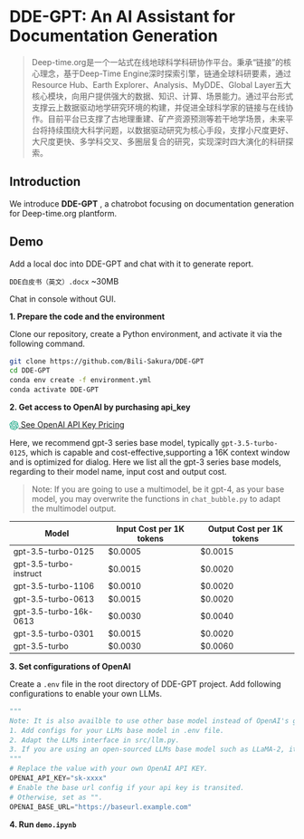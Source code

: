 # DDE-GPT: An AI Assistant for Documentation Generation

> Deep-time.org是一个一站式在线地球科学科研协作平台。秉承“链接”的核心理念，基于Deep-Time Engine深时探索引擎，链通全球科研要素，通过Resource Hub、Earth Explorer、Analysis、MyDDE、Global Layer五大核心模块，向用户提供强大的数据、知识、计算、场景能力。通过平台形式支撑云上数据驱动地学研究环境的构建，并促进全球科学家的链接与在线协作。目前平台已支撑了古地理重建、矿产资源预测等若干地学场景，未来平台将持续围绕大科学问题，以数据驱动研究为核心手段，支撑小尺度更好、大尺度更快、多学科交叉、多圈层复合的研究，实现深时四大演化的科研探索。

## Introduction

We introduce **DDE-GPT** , a chatrobot focusing on documentation generation for Deep-time.org plantform.

## Demo

Add a local doc into DDE-GPT and chat with it to generate report.

`DDE白皮书（英文）.docx` ~30MB

Chat in console without GUI.

**1. Prepare the code and the environment**

Clone our repository, create a Python environment, and activate it via the following command.

```bash
git clone https://github.com/Bili-Sakura/DDE-GPT
cd DDE-GPT
conda env create -f environment.yml
conda activate DDE-GPT
```

**2. Get access to OpenAI by purchasing api_key**

<a href='https://openai.com/pricing'><img src='./assets/openai_green.png' alt='OpenAI logo' style='width: 16px; height: 16px; vertical-align: middle;'> See OpenAI API Key Pricing</a>

Here, we recommend gpt-3 series base model, typically `gpt-3.5-turbo-0125`, which is capable and cost-effective,supporting a 16K context window and is optimized for dialog.
Here we list all the gpt-3 series base models, regarding to their model name, input cost and output cost.  
>Note: If you are going to use a multimodel, be it gpt-4, as your base model, you may overwrite the functions in `chat_bubble.py` to adapt the multimodel output.

| Model                  | Input Cost per 1K tokens | Output Cost per 1K tokens |
| ---------------------- | ------------------------ | ------------------------- |
| gpt-3.5-turbo-0125     | $0.0005                  | $0.0015                   |
| gpt-3.5-turbo-instruct | $0.0015                  | $0.0020                   |
| gpt-3.5-turbo-1106     | $0.0010                  | $0.0020                   |
| gpt-3.5-turbo-0613     | $0.0015                  | $0.0020                   |
| gpt-3.5-turbo-16k-0613 | $0.0030                  | $0.0040                   |
| gpt-3.5-turbo-0301     | $0.0015                  | $0.0020                   |
| gpt-3.5-turbo          | $0.0030                  | $0.0060                   |

**3. Set configurations of OpenAI**

Create a `.env` file in the root directory of DDE-GPT project. Add following configurations to enable your own LLMs.

```python
"""
Note: It is also availble to use other base model instead of OpenAI's gpt series. Following these steps:
1. Add configs for your LLMs base model in .env file.
2. Adapt the LLMs interface in src/llm.py.
3. If you are using an open-sourced LLMs base model such as LLaMA-2, it is required to download pre-trained model locally. Besides, running model locally requires better CPUs/GPUs. 
"""
# Replace the value with your own OpenAI API KEY.
OPENAI_API_KEY="sk-xxxx"
# Enable the base url config if your api key is transited.
# Otherwise, set as "".
OPENAI_BASE_URL="https://baseurl.example.com"
```

**4. Run `demo.ipynb`**